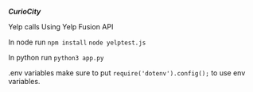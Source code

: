 ***CurioCity***

Yelp calls
Using Yelp Fusion API


In node run 
`npm install`
`node yelptest.js`
<br/>

In python run 
`python3 app.py`

.env variables
make sure to put `require('dotenv').config();` to use env variables.
